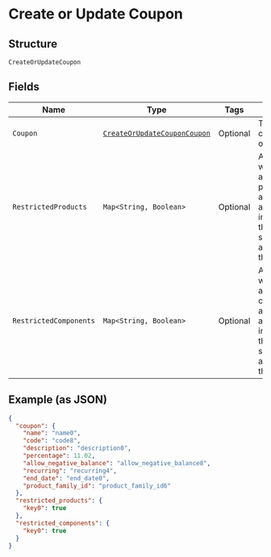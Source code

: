 
# Create or Update Coupon

## Structure

`CreateOrUpdateCoupon`

## Fields

| Name | Type | Tags | Description | Getter | Setter |
|  --- | --- | --- | --- | --- | --- |
| `Coupon` | [`CreateOrUpdateCouponCoupon`](../../doc/models/containers/create-or-update-coupon-coupon.md) | Optional | This is a container for one-of cases. | CreateOrUpdateCouponCoupon getCoupon() | setCoupon(CreateOrUpdateCouponCoupon coupon) |
| `RestrictedProducts` | `Map<String, Boolean>` | Optional | An object where the keys are product_ids and the values are booleans indicating if the coupon should be applicable to the product | Map<String, Boolean> getRestrictedProducts() | setRestrictedProducts(Map<String, Boolean> restrictedProducts) |
| `RestrictedComponents` | `Map<String, Boolean>` | Optional | An object where the keys are component_ids and the values are booleans indicating if the coupon should be applicable to the component | Map<String, Boolean> getRestrictedComponents() | setRestrictedComponents(Map<String, Boolean> restrictedComponents) |

## Example (as JSON)

```json
{
  "coupon": {
    "name": "name0",
    "code": "code8",
    "description": "description0",
    "percentage": 11.02,
    "allow_negative_balance": "allow_negative_balance8",
    "recurring": "recurring4",
    "end_date": "end_date0",
    "product_family_id": "product_family_id6"
  },
  "restricted_products": {
    "key0": true
  },
  "restricted_components": {
    "key0": true
  }
}
```

